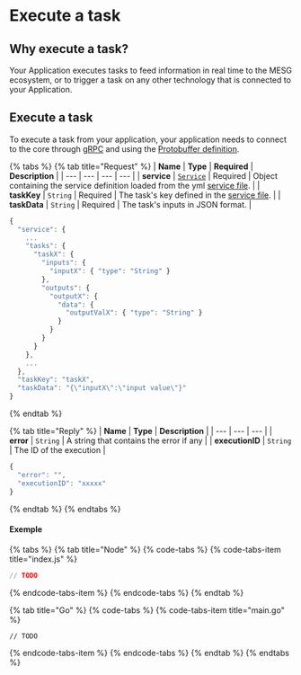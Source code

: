# Execute a task

## Why execute a task?

Your Application executes tasks to feed information in real time to the MESG ecosystem, or to trigger a task on any other technology that is connected to your Application. 

## Execute a task

To execute a task from your application, your application needs to connect to the core through [gRPC](https://grpc.io/) and using the [Protobuffer definition](https://github.com/mesg-foundation/application/blob/dev/types/api_event.go). 

{% tabs %}
{% tab title="Request" %}
| **Name** | **Type** | **Required** | **Description** |
| --- | --- | --- | --- |
| **service** | [`Service`](../service/service-file.md) | Required | Object containing the service definition loaded from the yml [service file](../service/service-file.md). |
| **taskKey** | `String` | Required | The task's key defined in the [service file](../service/service-file.md). |
| **taskData** | `String` | Required | The task's inputs in JSON format. |

```javascript
{
  "service": {
    ...
    "tasks": {
      "taskX": {
        "inputs": {
          "inputX": { "type": "String" }
        },
        "outputs": {
          "outputX": {
            "data": {
              "outputValX": { "type": "String" }
            }
          }
        }
      }
    },
    ...
  },
  "taskKey": "taskX",
  "taskData": "{\"inputX\":\"input value\"}"
}
```
{% endtab %}

{% tab title="Reply" %}
| **Name** | **Type** | **Description** |
| --- | --- | --- |
| **error** | `String` | A string that contains the error if any |
| **executionID** | `String` | The ID of the execution |

```javascript
{
  "error": "",
  "executionID": "xxxxx"
}
```
{% endtab %}
{% endtabs %}

#### Exemple

{% tabs %}
{% tab title="Node" %}
{% code-tabs %}
{% code-tabs-item title="index.js" %}
```javascript
// TODO
```
{% endcode-tabs-item %}
{% endcode-tabs %}
{% endtab %}

{% tab title="Go" %}
{% code-tabs %}
{% code-tabs-item title="main.go" %}
```text
// TODO
```
{% endcode-tabs-item %}
{% endcode-tabs %}
{% endtab %}
{% endtabs %}

